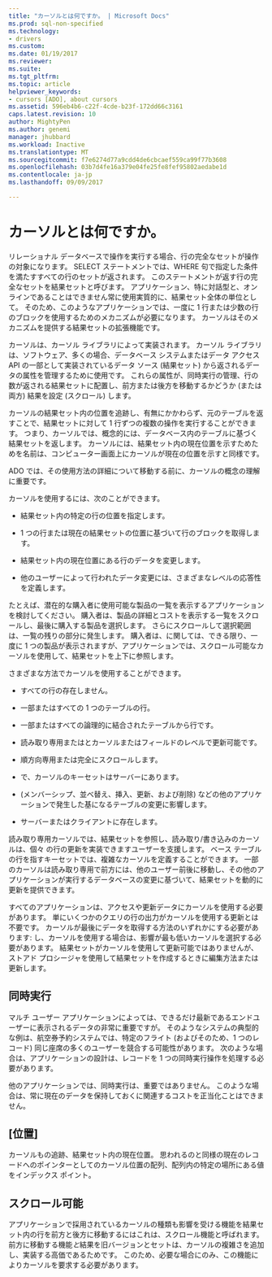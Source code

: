```yaml
---
title: "カーソルとは何ですか。 | Microsoft Docs"
ms.prod: sql-non-specified
ms.technology:
- drivers
ms.custom: 
ms.date: 01/19/2017
ms.reviewer: 
ms.suite: 
ms.tgt_pltfrm: 
ms.topic: article
helpviewer_keywords:
- cursors [ADO], about cursors
ms.assetid: 596eb4b6-c22f-4cde-b23f-172dd66c3161
caps.latest.revision: 10
author: MightyPen
ms.author: genemi
manager: jhubbard
ms.workload: Inactive
ms.translationtype: MT
ms.sourcegitcommit: f7e6274d77a9cdd4de6cbcaef559ca99f77b3608
ms.openlocfilehash: 03b7d4fe16a379e04fe25fe8fef95802aedabe1d
ms.contentlocale: ja-jp
ms.lasthandoff: 09/09/2017

---
```

# <a name="what-is-a-cursor"></a>カーソルとは何ですか。
リレーショナル データベースで操作を実行する場合、行の完全なセットが操作の対象になります。 SELECT ステートメントでは、WHERE 句で指定した条件を満たすすべての行のセットが返されます。 このステートメントが返す行の完全なセットを結果セットと呼びます。 アプリケーション、特に対話型と、オンラインであることはできません常に使用実質的に、結果セット全体の単位として。 そのため、このようなアプリケーションでは、一度に 1 行または少数の行のブロックを使用するためのメカニズムが必要になります。 カーソルはそのメカニズムを提供する結果セットの拡張機能です。  
  
 カーソルは、カーソル ライブラリによって実装されます。 カーソル ライブラリは、ソフトウェア、多くの場合、データベース システムまたはデータ アクセス API の一部として実装されているデータ ソース (結果セット) から返されるデータの属性を管理するために使用です。 これらの属性が、同時実行の管理、行の数が返される結果セットに配置し、前方または後方を移動するかどうか (または両方) 結果を設定 (スクロール) します。  
  
 カーソルの結果セット内の位置を追跡し、有無にかかわらず、元のテーブルを返すことで、結果セットに対して 1 行ずつの複数の操作を実行することができます。 つまり、カーソルでは、概念的には、データベース内のテーブルに基づく結果セットを返します。 カーソルには、結果セット内の現在位置を示すためためを名前は、コンピューター画面上にカーソルが現在の位置を示すと同様です。  
  
 ADO では、その使用方法の詳細について移動する前に、カーソルの概念の理解に重要です。  
  
 カーソルを使用するには、次のことができます。  
  
-   結果セット内の特定の行の位置を指定します。  
  
-   1 つの行または現在の結果セットの位置に基づいて行のブロックを取得します。  
  
-   結果セット内の現在位置にある行のデータを変更します。  
  
-   他のユーザーによって行われたデータ変更には、さまざまなレベルの応答性を定義します。  
  
 たとえば、潜在的な購入者に使用可能な製品の一覧を表示するアプリケーションを検討してください。 購入者は、製品の詳細とコストを表示する一覧をスクロールし、最後に購入する製品を選択します。 さらにスクロールして選択範囲は、一覧の残りの部分に発生します。 購入者は、に関しては、できる限り、一度に 1 つの製品が表示されますが、アプリケーションでは、スクロール可能なカーソルを使用して、結果セットを上下に参照します。  
  
 さまざまな方法でカーソルを使用することができます。  
  
-   すべての行の存在しません。  
  
-   一部またはすべての 1 つのテーブルの行。  
  
-   一部またはすべての論理的に結合されたテーブルから行です。  
  
-   読み取り専用またはとカーソルまたはフィールドのレベルで更新可能です。  
  
-   順方向専用または完全にスクロールします。  
  
-   で、カーソルのキーセットはサーバーにあります。  
  
-   (メンバーシップ、並べ替え、挿入、更新、および削除) などの他のアプリケーションで発生した基になるテーブルの変更に影響します。  
  
-   サーバーまたはクライアントに存在します。  
  
 読み取り専用カーソルでは、結果セットを参照し、読み取り/書き込みのカーソルは、個々 の行の更新を実装できますユーザーを支援します。 ベース テーブルの行を指すキーセットでは、複雑なカーソルを定義することができます。 一部のカーソルは読み取り専用で前方には、他のユーザー前後に移動し、その他のアプリケーションが実行するデータベースの変更に基づいて、結果セットを動的に更新を提供できます。  
  
 すべてのアプリケーションは、アクセスや更新データにカーソルを使用する必要があります。 単にいくつかのクエリの行の出力がカーソルを使用する更新とは不要です。 カーソルが最後にデータを取得する方法のいずれかにする必要があります: し、カーソルを使用する場合は、影響が最も低いカーソルを選択する必要があります。 結果セットがカーソルを使用して更新可能ではありませんが、ストアド プロシージャを使用して結果セットを作成するときに編集方法または更新します。  
  
## <a name="concurrency"></a>同時実行  
 マルチ ユーザー アプリケーションによっては、できるだけ最新であるエンドユーザーに表示されるデータの非常に重要ですが。 そのようなシステムの典型的な例は、航空券予約システムでは、特定のフライト (およびそのため、1 つのレコード) 同じ座席の多くのユーザーを競合する可能性があります。 次のような場合は、アプリケーションの設計は、レコードを 1 つの同時実行操作を処理する必要があります。  
  
 他のアプリケーションでは、同時実行は、重要ではありません。 このような場合は、常に現在のデータを保持しておくに関連するコストを正当化ことはできません。  
  
## <a name="position"></a>[位置]  
 カーソルもの追跡、結果セット内の現在位置。 思われるのと同様の現在のレコードへのポインターとしてのカーソル位置の配列、配列内の特定の場所にある値をインデックス ポイント。  
  
## <a name="scrollability"></a>スクロール可能  
 アプリケーションで採用されているカーソルの種類も影響を受ける機能を結果セット内の行を前方と後方に移動するにはこれは、スクロール機能と呼ばれます。 前方に移動する機能*と*結果を旧バージョンとセットは、カーソルの複雑さを追加し、実装する高価であるためです。 このため、必要な場合にのみ、この機能によりカーソルを要求する必要があります。

